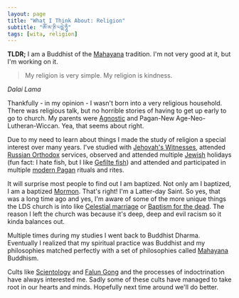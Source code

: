 ```yaml
---
layout: page
title: "What I Think About: Religion"
subtitle: "ཨོཾ་མ་ཎི་པདྨེ་ཧཱུྃ"
tags: [wita, religion]
---
```

**TLDR;** I am a Buddhist of the [Mahayana](https://en.wikipedia.org/wiki/Mahayana "Mahayana Buddhism @ Wikipedia") tradition. I'm not very good at it, but I'm working on it.

> My religion is very simple. My religion is kindness. 

*Dalai Lama*

Thankfully - in my opinion - I wasn't born into a very religious household. There was religious talk, but no horrible stories of having to get up early to go to church. My parents were [Agnostic](https://en.wikipedia.org/wiki/Agnosticism "Agnosticism") and Pagan-New Age-Neo-Lutheran-Wiccan. Yea, that seems about right.

Due to my need to learn about things I made the study of religion a special interest over many years. I've studied with [Jehovah's Witnesses](https://en.wikipedia.org/wiki/Jehovah%27s_Witnesses "Jehovah's Witnesses"), attended [Russian Orthodox](https://en.wikipedia.org/wiki/Russian_Orthodox_Church "Russian Orthodox") services, observed and attended multiple [Jewish](https://en.wikipedia.org/wiki/Judaism "Jewish") holidays (fun fact: I hate fish, but I like [Gefilte fish](https://en.wikipedia.org/wiki/Gefilte_fish "Gefilte fish")) and attended and participated in multiple [modern Pagan](https://en.wikipedia.org/wiki/Modern_Paganism "modern Pagan") rituals and rites.

It will surprise most people to find out I am baptized. Not only am I baptized, I am a baptized [Mormon](https://en.wikipedia.org/wiki/The_Church_of_Jesus_Christ_of_Latter-day_Saints "Mormon"). That's right! I'm a Latter-day Saint. So yes, that was a long time ago and yes, I'm aware of some of the more unique things the LDS church is into like [Celestial marriage](https://en.wikipedia.org/wiki/Celestial_marriage "Celestial marriage") or [Baptism for the dead](https://en.wikipedia.org/wiki/Baptism_for_the_dead "Baptism for the dead"). The reason I left the church was because it's deep, deep and evil racism so it kinda balances out.

Multiple times during my studies I went back to Buddhist Dharma. Eventually I realized that my spiritual practice was Buddhist and my philosophies matched perfectly with a set of philosophies called [Mahayana](https://en.wikipedia.org/wiki/Mahayana "Mahayana") Buddhism.

Cults like [Scientology](https://en.wikipedia.org/wiki/Church_of_Scientology "Scientology") and [Falun Gong](https://en.wikipedia.org/wiki/Falun_Gong "Falun Gong") and the processes of indoctrination have always interested me. Sadly some of these cults have managed to take root in our hearts and minds. Hopefully next time around we'll do better.
